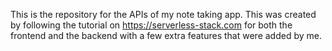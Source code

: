 This is the repository for the APIs of my note taking app.  This was created by following the tutorial on https://serverless-stack.com for both the frontend and the backend with a few extra features that were added by me.
